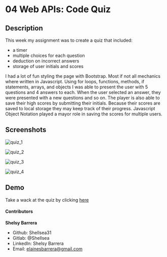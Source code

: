 # 04 Web APIs: Code Quiz

## Description

This week my assignment was to create a quiz that included:

* a timer
* multiple choices for each question
* deduction on incorrect answers
* storage of user initials and scores

I had a lot of fun styling the page with Bootstrap. Most if not all mechanics where written in Javascript. 
Using for loops, functions, methods, if statements, arrays, and objects I was able to present the user with 5 questions
and 4 answers to each. When the user selected an answer, they were presented with a new questions and so on. The player is also
able to save their high scores by submitting their initials. Because their scores are saved to local storage they may keep track 
of their progress. Javascript Object Notation played a mayor role in saving the scores for multiple users. 


## Screenshots

![quiz_1](https://user-images.githubusercontent.com/70654835/96961668-011bbe00-14ba-11eb-8c6a-f62e13686996.png)

![quiz_2](https://user-images.githubusercontent.com/70654835/96961751-2dcfd580-14ba-11eb-8b50-e50dee8588ba.png)

![quiz_3](https://user-images.githubusercontent.com/70654835/96961773-358f7a00-14ba-11eb-959a-721c2b38e9f4.png)

![quiz_4](https://user-images.githubusercontent.com/70654835/96961778-37f1d400-14ba-11eb-9555-e64fca5682dc.png)

## Demo

Take a wack at the quiz by clicking [here](https://shellsea31.github.io/Programming_Quiz/)

 #### Contributors

 **Shelsy Barrera**
 * Github: Shellsea31
 * Gitlab: @Shellsea
 * LinkedIn: Shelsy Barrera
 * Email: elainesbarrera@gmail.com